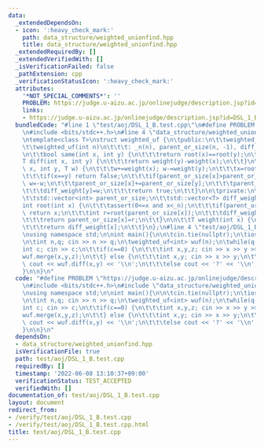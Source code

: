 ```yaml
---
data:
  _extendedDependsOn:
  - icon: ':heavy_check_mark:'
    path: data_structure/weighted_unionfind.hpp
    title: data_structure/weighted_unionfind.hpp
  _extendedRequiredBy: []
  _extendedVerifiedWith: []
  _isVerificationFailed: false
  _pathExtension: cpp
  _verificationStatusIcon: ':heavy_check_mark:'
  attributes:
    '*NOT_SPECIAL_COMMENTS*': ''
    PROBLEM: https://judge.u-aizu.ac.jp/onlinejudge/description.jsp?id=DSL_1_B
    links:
    - https://judge.u-aizu.ac.jp/onlinejudge/description.jsp?id=DSL_1_B
  bundledCode: "#line 1 \"test/aoj/DSL_1_B.test.cpp\"\n#define PROBLEM \"https://judge.u-aizu.ac.jp/onlinejudge/description.jsp?id=DSL_1_B\"\
    \n#include <bits/stdc++.h>\n#line 4 \"data_structure/weighted_unionfind.hpp\"\n\
    \ntemplate<class T>\nstruct weighted_uf {\n\tpublic:\n\t\tweighted_uf()=default;\n\
    \t\tweighted_uf(int n)\n\t\t\t: _n(n), parent_or_size(n, -1), diff_weight(n) {}\n\
    \n\t\tbool same(int x, int y) {\n\t\t\treturn root(x)==root(y);\n\t\t}\n\n\t\t\
    T diff(int x, int y) {\n\t\t\treturn weight(y)-weight(x);\n\t\t}\n\n\t\tbool merge(int\
    \ x, int y, T w) {\n\t\t\tw+=weight(x); w-=weight(y);\n\t\t\tx=root(x); y=root(y);\n\
    \t\t\tif(x==y) return false;\n\t\t\tif(parent_or_size[x]>parent_or_size[y]) std::swap(x,y),\
    \ w=-w;\n\t\t\tparent_or_size[x]+=parent_or_size[y];\n\t\t\tparent_or_size[y]=x;\n\
    \t\t\tdiff_weight[y]=w;\n\t\t\treturn true;\n\t\t}\n\n\tprivate:\n\t\tint _n;\n\
    \t\tstd::vector<int> parent_or_size;\n\t\tstd::vector<T> diff_weight;\n\n\t\t\
    int root(int x) {\n\t\t\tassert(0<=x and x<_n);\n\t\t\tif(parent_or_size[x]<0)\
    \ return x;\n\t\t\tint r=root(parent_or_size[x]);\n\t\t\tdiff_weight[x]+=diff_weight[parent_or_size[x]];\n\
    \t\t\treturn parent_or_size[x]=r;\n\t\t}\n\n\t\tT weight(int x) {\n\t\t\troot(x);\n\
    \t\t\treturn diff_weight[x];\n\t\t}\n};\n#line 4 \"test/aoj/DSL_1_B.test.cpp\"\
    \nusing namespace std;\n\nint main(){\n\n\tcin.tie(nullptr);\n\tios_base::sync_with_stdio(false);\n\
    \n\tint n,q; cin >> n >> q;\n\tweighted_uf<int> wuf(n);\n\twhile(q--) {\n\t\t\
    int c; cin >> c;\n\t\tif(c==0) {\n\t\t\tint x,y,z; cin >> x >> y >> z;\n\t\t\t\
    wuf.merge(x,y,z);\n\t\t} else {\n\t\t\tint x,y; cin >> x >> y;\n\t\t\tif(wuf.same(x,y))\
    \ cout << wuf.diff(x,y) << '\\n';\n\t\t\telse cout << '?' << '\\n';\n\t\t}\n\t\
    }\n\n}\n"
  code: "#define PROBLEM \"https://judge.u-aizu.ac.jp/onlinejudge/description.jsp?id=DSL_1_B\"\
    \n#include <bits/stdc++.h>\n#include \"data_structure/weighted_unionfind.hpp\"\
    \nusing namespace std;\n\nint main(){\n\n\tcin.tie(nullptr);\n\tios_base::sync_with_stdio(false);\n\
    \n\tint n,q; cin >> n >> q;\n\tweighted_uf<int> wuf(n);\n\twhile(q--) {\n\t\t\
    int c; cin >> c;\n\t\tif(c==0) {\n\t\t\tint x,y,z; cin >> x >> y >> z;\n\t\t\t\
    wuf.merge(x,y,z);\n\t\t} else {\n\t\t\tint x,y; cin >> x >> y;\n\t\t\tif(wuf.same(x,y))\
    \ cout << wuf.diff(x,y) << '\\n';\n\t\t\telse cout << '?' << '\\n';\n\t\t}\n\t\
    }\n\n}\n"
  dependsOn:
  - data_structure/weighted_unionfind.hpp
  isVerificationFile: true
  path: test/aoj/DSL_1_B.test.cpp
  requiredBy: []
  timestamp: '2022-06-08 13:10:37+09:00'
  verificationStatus: TEST_ACCEPTED
  verifiedWith: []
documentation_of: test/aoj/DSL_1_B.test.cpp
layout: document
redirect_from:
- /verify/test/aoj/DSL_1_B.test.cpp
- /verify/test/aoj/DSL_1_B.test.cpp.html
title: test/aoj/DSL_1_B.test.cpp
---
```


